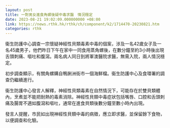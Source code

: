 ```yaml
---
layout: post
title: 一對男女進食角螺後疑中毒求醫　情況穩定
date: 2023-08-21 19:02:09.000000000 +08:00
link: https://news.rthk.hk/rthk/ch/component/k2/1714470-20230821.htm
categories: rthk
---
```


衞生防護中心調查一宗懷疑神經性貝類毒素中毒的個案，涉及一名42歲女子及一名45歲男子，他們昨日下午在家中一同食用蒸角螺後，在數分鐘至約3小時後出現舌頭刺痛、嘔吐和腹瀉。兩名病人同日到將軍澳醫院求醫，無需入院，兩人情況穩定。

初步調查顯示，有關角螺購自鴨脷洲街市一個海鮮檔。衞生防護中心及食環署的調查仍繼續進行。

衞生防護中心發言人解釋，神經性貝類毒素在自然情況下，可能存在於雙貝類體內，烹煮並不能把耐熱的毒素消除。神經性貝類中毒症狀包括嘴唇、口腔和舌頭刺痛及腸胃不適如腹瀉和嘔吐，通常在進食貝類後數分鐘至數小時內出現。

發言人提醒，市民如出現神經性貝類中毒的病徵，應立即求醫，並保留餘下食物，以便調查和化驗。
